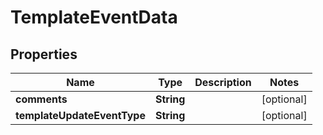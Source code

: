 # TemplateEventData

## Properties
Name | Type | Description | Notes
------------ | ------------- | ------------- | -------------
**comments** | **String** |  |  [optional]
**templateUpdateEventType** | **String** |  |  [optional]
